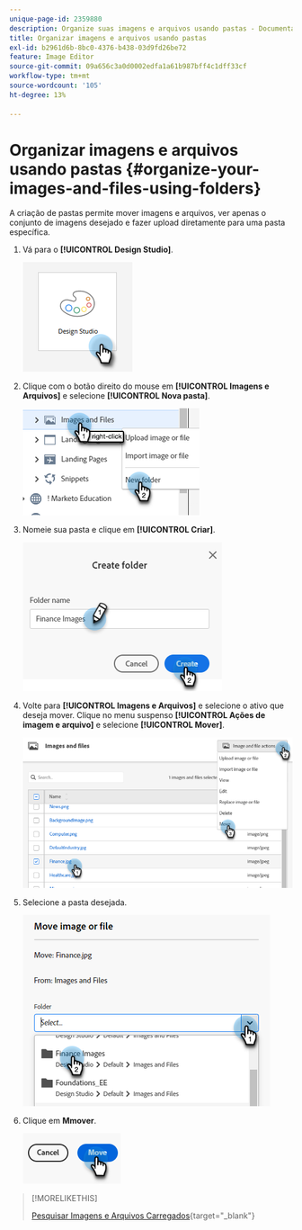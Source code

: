 ```yaml
---
unique-page-id: 2359880
description: Organize suas imagens e arquivos usando pastas - Documentação do Marketo - Documentação do produto
title: Organizar imagens e arquivos usando pastas
exl-id: b2961d6b-8bc0-4376-b438-03d9fd26be72
feature: Image Editor
source-git-commit: 09a656c3a0d0002edfa1a61b987bff4c1dff33cf
workflow-type: tm+mt
source-wordcount: '105'
ht-degree: 13%

---
```


# Organizar imagens e arquivos usando pastas {#organize-your-images-and-files-using-folders}

A criação de pastas permite mover imagens e arquivos, ver apenas o conjunto de imagens desejado e fazer upload diretamente para uma pasta específica.

1. Vá para o **[!UICONTROL Design Studio]**.

   ![](assets/organize-your-images-and-files-using-folders-1.png)

1. Clique com o botão direito do mouse em **[!UICONTROL Imagens e Arquivos]** e selecione **[!UICONTROL Nova pasta]**.

   ![](assets/organize-your-images-and-files-using-folders-2.png)

1. Nomeie sua pasta e clique em **[!UICONTROL Criar]**.

   ![](assets/organize-your-images-and-files-using-folders-3.png)

1. Volte para **[!UICONTROL Imagens e Arquivos]** e selecione o ativo que deseja mover. Clique no menu suspenso **[!UICONTROL Ações de imagem e arquivo]** e selecione **[!UICONTROL Mover]**.

   ![](assets/organize-your-images-and-files-using-folders-4.png)

1. Selecione a pasta desejada.

   ![](assets/organize-your-images-and-files-using-folders-5.png)

1. Clique em **Mmover**.

   ![](assets/organize-your-images-and-files-using-folders-6.png)

>[!MORELIKETHIS]
>
>[Pesquisar Imagens e Arquivos Carregados](/help/marketo/product-docs/demand-generation/images-and-files/search-uploaded-images-and-files.md){target="_blank"}
